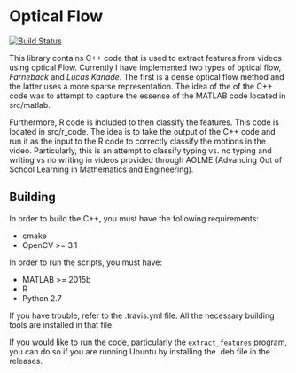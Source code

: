 # Optical Flow
[![Build Status](https://travis-ci.org/AcidLeroy/OpticalFlow.svg?branch=master)](https://travis-ci.org/AcidLeroy/OpticalFlow)

This library contains C++ code that is used to extract features from videos using optical Flow.
Currently I have implemented two types of optical flow, *Farneback* and *Lucas Kanade*. The first is a dense optical flow method and the latter uses a more sparse representation.
The idea of the of the C++ code was to attempt to capture
the essense of the MATLAB code located in src/matlab.

Furthermore, R code is included to then classify the features.
This code is located in src/r_code. The idea is to take the output of the C++ code and run it as the input to the R code
to correctly classify the motions in the video. Particularly,
this is an attempt to classify typing vs. no typing and writing
vs no writing in videos provided through AOLME (Advancing
  Out of School Learning in Mathematics and Engineering).

## Building
In order to build the C++, you must have the following
requirements:

- cmake
- OpenCV >= 3.1

In order to run the scripts, you must have:
- MATLAB >= 2015b
- R
- Python 2.7

If you have trouble, refer to the .travis.yml file. All
the necessary building tools are installed in that file.

If you would like to run the code, particularly the `extract_features` program, you can do so if you are running Ubuntu by installing the .deb file in the releases. 

